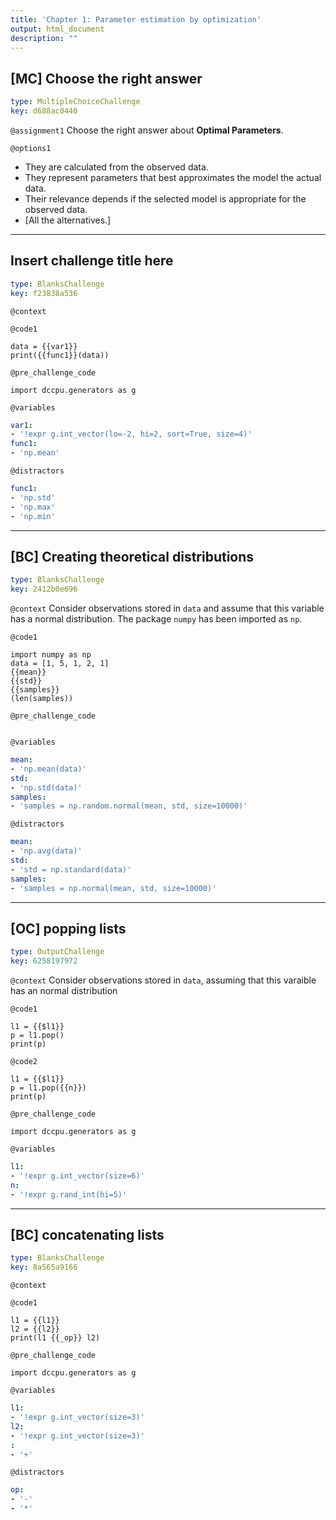 ```yaml
---
title: 'Chapter 1: Parameter estimation by optimization'
output: html_document
description: ""
---
```


## [MC] Choose the right answer

```yaml
type: MultipleChoiceChallenge
key: d688ac0440
```

`@assignment1`
Choose the right answer about **Optimal Parameters**.

`@options1`
- They are calculated from the observed data.
- They represent parameters that best approximates the model the actual data.
- Their relevance depends if the selected model is appropriate for the observed data.
- [All the alternatives.]

---

## Insert challenge title here

```yaml
type: BlanksChallenge
key: f23838a536
```

`@context`


`@code1`
```{python}
data = {{var1}}
print({{func1}}(data))
```

`@pre_challenge_code`
```{python}
import dccpu.generators as g
```

`@variables`
```yaml
var1:
- '!expr g.int_vector(lo=-2, hi=2, sort=True, size=4)'
func1:
- 'np.mean'
```

`@distractors`
```yaml
func1:
- 'np.std'
- 'np.max'
- 'np.min'
```

---

## [BC] Creating theoretical distributions

```yaml
type: BlanksChallenge
key: 2412b0e696
```

`@context`
Consider observations stored in `data` and assume that this variable has a normal distribution. The package `numpy` has been imported as `np`.

`@code1`
```{python}
import numpy as np
data = [1, 5, 1, 2, 1]
{{mean}}
{{std}}
{{samples}}
(len(samples))
```

`@pre_challenge_code`
```{python}

```

`@variables`
```yaml
mean:
- 'np.mean(data)'
std:
- 'np.std(data)'
samples:
- 'samples = np.random.normal(mean, std, size=10000)'
```

`@distractors`
```yaml
mean:
- 'np.avg(data)'
std:
- 'std = np.standard(data)'
samples:
- 'samples = np.normal(mean, std, size=10000)'
```

---

## [OC] popping lists

```yaml
type: OutputChallenge
key: 6258197972
```

`@context`
Consider observations stored in `data`, assuming that this varaible has an normal distribution

`@code1`
```{python}
l1 = {{$l1}}
p = l1.pop()
print(p)
```

`@code2`
```{python}
l1 = {{$l1}}
p = l1.pop({{n}})
print(p)
```

`@pre_challenge_code`
```{python}
import dccpu.generators as g
```

`@variables`
```yaml
l1:
- '!expr g.int_vector(size=6)'
n:
- '!expr g.rand_int(hi=5)'
```

---

## [BC] concatenating lists

```yaml
type: BlanksChallenge
key: 8a565a9166
```

`@context`


`@code1`
```{python}
l1 = {{l1}}
l2 = {{l2}}
print(l1 {{_op}} l2)
```

`@pre_challenge_code`
```{python}
import dccpu.generators as g
```

`@variables`
```yaml
l1:
- '!expr g.int_vector(size=3)'
l2:
- '!expr g.int_vector(size=3)'
:
- '+'
```

`@distractors`
```yaml
op:
- '-'
- '*'
```
